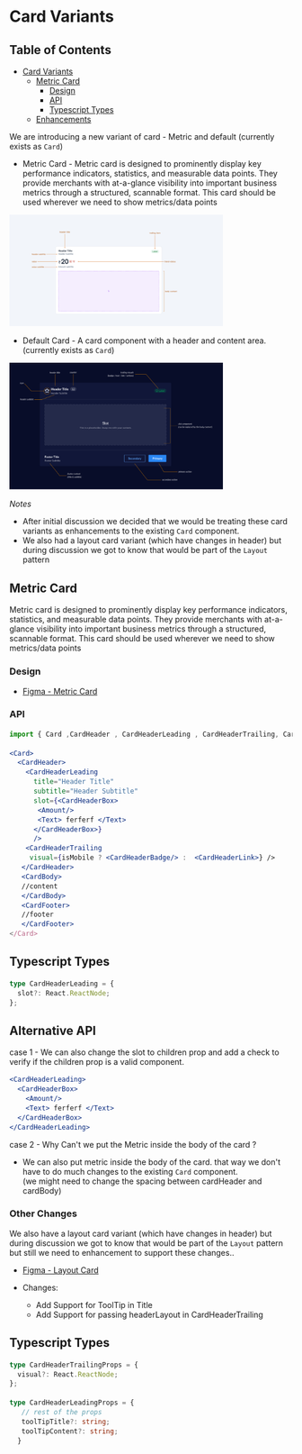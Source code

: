 # Card Variants

## Table of Contents
- [Card Variants](#card-variants)
  - [Metric Card](#metric-card)
    - [Design](#design-1)
    - [API](#api-1)
    - [Typescript Types](#typescript-types-1)
  - [Enhancements](#enhancements)

We are introducing a new variant of card -  Metric and default (currently exists as `Card`)

- Metric Card - Metric card is designed to prominently display key performance indicators, statistics, and measurable data points. They provide merchants with at-a-glance visibility into important business metrics through a structured, scannable format. This card should be used wherever we need to show metrics/data points

<img src="./metric.png" alt="Metric Card" width="380"  />

- Default Card - A card component with a header and content area. (currently exists as `Card`)

<img src="./card-anatomy.png" alt="Default Card"  width="380"/>

*Notes*


- After initial discussion we decided that we would be treating these card variants as enhancements to the existing `Card` component. 
- We also had a layout card variant (which have changes in header) but during discussion we got to know that would be part of the `Layout` pattern


## Metric Card

Metric card is designed to prominently display key performance indicators, statistics, and measurable data points. They provide merchants with at-a-glance visibility into important business metrics through a structured, scannable format. This card should be used wherever we need to show metrics/data points

### Design

- [Figma - Metric Card](https://www.figma.com/design/yKBlpifyZvi28APkmlY5Td/-Research--Cards--v2-?node-id=1448-6614&m=dev)

### API

```jsx
import { Card ,CardHeader , CardHeaderLeading , CardHeaderTrailing, CardHeaderBadge , CardHeaderLink ,CardHeaderButton } from '@razorpay/blade/components';

<Card>
  <CardHeader>
    <CardHeaderLeading
      title="Header Title"
      subtitle="Header Subtitle"
      slot={<CardHeaderBox> 
       <Amount/>
       <Text> ferferf </Text>
      </CardHeaderBox>}
      />
    <CardHeaderTrailing
     visual={isMobile ? <CardHeaderBadge/> :  <CardHeaderLink>} />
   </CardHeader>
   <CardBody>
   //content
   </CardBody>
   <CardFooter>
   //footer
   </CardFooter>
</Card>
```

## Typescript Types

```typescript
type CardHeaderLeading = {
  slot?: React.ReactNode;
};
```

## Alternative API
case 1 - 
  We can also change the slot to children prop and add a check to verify if the children prop is a valid component.

```jsx
<CardHeaderLeading>
  <CardHeaderBox>
    <Amount/>
    <Text> ferferf </Text>
  </CardHeaderBox>
</CardHeaderLeading>
```

case 2 - 
Why Can't we put the Metric inside the body of the card ?
 - We can also put metric inside the body of the card. that way we don't have to do much changes to the existing `Card` component.  
   (we might need to change the spacing between cardHeader and cardBody)

### Other Changes


We also have a layout card variant (which have changes in header) but during discussion we got to know that would be part of the `Layout` pattern
but still we need to enhancement to support these changes.. 

- [Figma - Layout Card ](https://www.figma.com/design/yKBlpifyZvi28APkmlY5Td/-Research--Cards--v2-?node-id=1429-61697&p=f&m=dev)


- Changes: 
  - Add Support for ToolTip in Title 
  - Add Support for passing headerLayout in CardHeaderTrailing

## Typescript Types

```typescript
type CardHeaderTrailingProps = {
  visual?: React.ReactNode;
};

type CardHeaderLeadingProps = {
   // rest of the props
   toolTipTitle?: string;
   toolTipContent?: string;
  }

```
